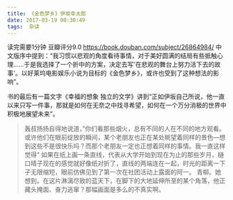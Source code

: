 ```yaml
---
title: 《金色梦乡》伊坂幸太郎
date: 2017-03-19 00:30:49
tags:  杂读
---
```

读完需要1分钟
豆瓣评分9.0
https://book.douban.com/subject/26864984/
中文版序中提到：“我习惯以悲观的角度看待事情，对于美好圆满的结局有些抵触心理……于是我选择了一个折中的方案，决定去写'在悲观的舞台上努力活下去的故事'。以好莱坞电影娱乐小说为目标的《金色梦乡》，或许也受到了这种想法的影响”。
<!-- more -->
书的最后有一篇文字《幸福的想象 独立的文学》讲到“正如伊坂自己所说，他一直以来只写一件事，那就是如何在无奈之中找寻希望，如何在一个万分消极的世界中积极地展望未来”。

> 轰叔扬扬自得地说道，”你们看那些烟火，总有不同的人在不同的地方观看。或许他们在眼前绽放的瞬间，某个老朋友也正在某处眺望着同样的景色—想到这些不是很快乐吗？而那个老朋友一定也正想着同样的事情。我一直这样觉得“
> 如果在纸上画一条直线，代表从大学开始到现在为止的那些岁月，樋口晴子现在的感觉就好像纸对折了，直线的两端连在一起，时光的距离一下子无限缩短，眼前仿佛见到了第一次在社团活动上露面的阿一。
> 青柳。她想到。在这片淋漓尽致的蓝天下，在脚下的大地延伸所至的某个角落，他正藏头掩面、奋力逃窜？那幅画面是多么的不真实啊。